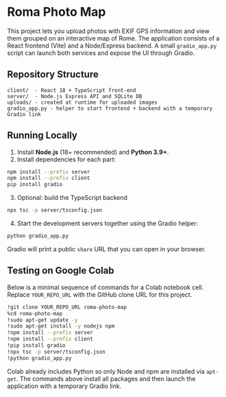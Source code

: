 # Roma Photo Map

This project lets you upload photos with EXIF GPS information and view them grouped on an interactive map of Rome. The application consists of a React frontend (Vite) and a Node/Express backend. A small `gradio_app.py` script can launch both services and expose the UI through Gradio.

## Repository Structure

```
client/  - React 18 + TypeScript front‑end
server/  - Node.js Express API and SQLite DB
uploads/ - created at runtime for uploaded images
gradio_app.py - helper to start frontend + backend with a temporary Gradio link
```

## Running Locally

1. Install **Node.js** (18+ recommended) and **Python 3.9+**.
2. Install dependencies for each part:

```bash
npm install --prefix server
npm install --prefix client
pip install gradio
```

3. Optional: build the TypeScript backend

```bash
npx tsc -p server/tsconfig.json
```

4. Start the development servers together using the Gradio helper:

```bash
python gradio_app.py
```

Gradio will print a public `share` URL that you can open in your browser.

## Testing on Google Colab

Below is a minimal sequence of commands for a Colab notebook cell. Replace `YOUR_REPO_URL` with the GitHub clone URL for this project.

```bash
!git clone YOUR_REPO_URL roma-photo-map
%cd roma-photo-map
!sudo apt-get update -y
!sudo apt-get install -y nodejs npm
!npm install --prefix server
!npm install --prefix client
!pip install gradio
!npx tsc -p server/tsconfig.json
!python gradio_app.py
```

Colab already includes Python so only Node and npm are installed via `apt-get`. The commands above install all packages and then launch the application with a temporary Gradio link.
